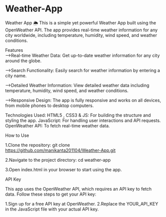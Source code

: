 # Weather-App
Weather App 🌦️ This is a simple yet powerful Weather App built using the OpenWeather API. The app provides real-time weather information for any city worldwide, including temperature, humidity, wind speed, and weather conditions.

Features <br>
-->Real-time Weather Data: Get up-to-date weather information for any city around the globe.

-->Search Functionality: Easily search for weather information by entering a city name.

-->Detailed Weather Information: View detailed weather data including temperature, humidity, wind speed, and weather conditions.

-->Responsive Design: The app is fully responsive and works on all devices, from mobile phones to desktop computers.


Technologies Used:
HTML5 , CSS3 & JS: For building the structure and styling the app.
JavaScript: For handling user interactions and API requests.
OpenWeather API: To fetch real-time weather data.
<br>

How to Use

1.Clone the repository:
git clone https://github.com/manikanta201104/Weather-App.git


2.Navigate to the project directory:
cd weather-app


3.Open index.html in your browser to start using the app.

API Key

This app uses the OpenWeather API, which requires an API key to fetch data. Follow these steps to get your API key:

1.Sign up for a free API key at OpenWeather.
2.Replace the YOUR_API_KEY in the JavaScript file with your actual API key.


